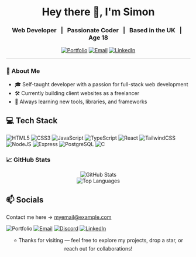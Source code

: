 <h1 align="center">Hey there 👋, I'm Simon</h1>
<h3 align="center">Web Developer &nbsp;&nbsp;|&nbsp;&nbsp; Passionate Coder &nbsp;&nbsp;|&nbsp;&nbsp; Based in the UK &nbsp;&nbsp;|&nbsp;&nbsp; Age 18</h3>

<div align="center">

[![Portfolio](https://img.shields.io/badge/Portfolio-000000?style=flat&logo=firefox&logoColor=white)](https://your-portfolio-link.com)
[![Email](https://img.shields.io/badge/Email-D14836?style=flat&logo=gmail&logoColor=white)](mailto:myemail@example.com)
[![LinkedIn](https://img.shields.io/badge/LinkedIn-0A66C2?style=flat&logo=linkedin&logoColor=white)](https://linkedin.com/in/your-profile)

</div>

<hr style="border: 0; height: 1px; background-color: #ccc;" />

### 🧠 About Me

- 🎓 Self-taught developer with a passion for full-stack web development  
- 🛠️ Currently building client websites as a freelancer  
- 🔎 Always learning new tools, libraries, and frameworks  


## 💻 Tech Stack

![HTML5](https://img.shields.io/badge/html5-%23E34F26.svg?style=flat&logo=html5&logoColor=white)
![CSS3](https://img.shields.io/badge/css3-%231572B6.svg?style=flat&logo=css3&logoColor=white)
![JavaScript](https://img.shields.io/badge/javascript-%23F7DF1E.svg?style=flat&logo=javascript&logoColor=black)
![TypeScript](https://img.shields.io/badge/typescript-%23007ACC.svg?style=flat&logo=typescript&logoColor=white)
![React](https://img.shields.io/badge/react-%2320232a.svg?style=flat&logo=react&logoColor=%2361DAFB)
![TailwindCSS](https://img.shields.io/badge/tailwindcss-%2338B2AC.svg?style=flat&logo=tailwind-css&logoColor=white)
![NodeJS](https://img.shields.io/badge/node.js-%2343853D.svg?style=flat&logo=node.js&logoColor=white)
![Express](https://img.shields.io/badge/express-%23000000.svg?style=flat&logo=express&logoColor=white)
![PostgreSQL](https://img.shields.io/badge/postgresql-%23316192.svg?style=flat&logo=postgresql&logoColor=white)
![C](https://img.shields.io/badge/C-%2300599C.svg?style=flat&logo=c&logoColor=white)


### 📈 GitHub Stats

<p align="center">
  <img src="https://github-readme-stats.vercel.app/api?username=your-github-username&show_icons=true&theme=radical" alt="GitHub Stats" />
  <br />
  <img src="https://github-readme-stats.vercel.app/api/top-langs/?username=your-github-username&layout=compact&theme=radical" alt="Top Languages" />
</p>


## 📫 Socials

Contact me here → [myemail@example.com](mailto:myemail@example.com)

![Portfolio](https://img.shields.io/badge/Portfolio-000000?style=flat&logo=firefox&logoColor=white)
[![Email](https://img.shields.io/badge/Email-D14836?style=flat&logo=gmail&logoColor=white)](mailto:myemail@example.com)
[![Discord](https://img.shields.io/badge/Discord-5865F2?style=flat&logo=discord&logoColor=white)](https://discordapp.com/users/YourDiscordID)
[![LinkedIn](https://img.shields.io/badge/LinkedIn-0A66C2?style=flat&logo=linkedin&logoColor=white)](https://linkedin.com/in/your-profile)


<p align="center">
  ⭐ Thanks for visiting — feel free to explore my projects, drop a star, or reach out for collaborations!
</p>
